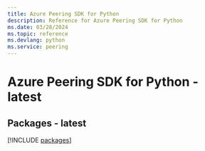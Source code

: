 ```yaml
---
title: Azure Peering SDK for Python
description: Reference for Azure Peering SDK for Python
ms.date: 03/28/2024
ms.topic: reference
ms.devlang: python
ms.service: peering
---
```

# Azure Peering SDK for Python - latest
## Packages - latest
[!INCLUDE [packages](peering-index.md)]